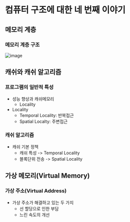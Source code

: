 # 컴퓨터 구조에 대한 네 번째 이야기

## 메모리 계층

### 메모리 계층 구조
![image](https://github.com/zinoing/Windows_System_Programming/assets/77779979/ea828ab9-fa5f-4659-a87b-0b407d2af27d)

## 캐쉬와 캐쉬 알고리즘

### 프로그램의 일반적 특성

* 성능 향상과 캐쉬메모리
  * Locality
* Locality
  * Temporal Locality: 반복접근
  * Spatial Localty: 주변접근

### 캐쉬 알고리즘

* 캐쉬 기본 정책
  * 캐쉬 특성 -> Temporal Locality
  * 블록단위 전송 -> Spatial Locality
 
## 가상 메모리(Virtual Memory)

### 가상 주소(Virtual Address)
* 가상 주소가 해결하고 있는 두 가지
  * 선 할당으로 인한 부담
  * 느린 속도의 개선
